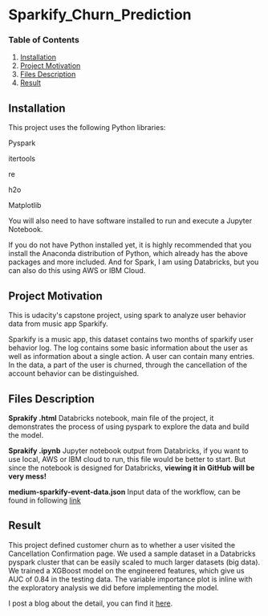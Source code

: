 # Sparkify_Churn_Prediction

### Table of Contents

1. [Installation](#installation)
2. [Project Motivation](#motivation)
3. [Files Description](#files)
4. [Result](#Result)


## Installation <a name="installation"></a>

This project uses the following Python libraries:

Pyspark

itertools

re

h2o

Matplotlib

You will also need to have software installed to run and execute a Jupyter Notebook.

If you do not have Python installed yet, it is highly recommended that you install the Anaconda distribution of Python, which already has the above packages and more included. And for Spark, I am using Databricks, but you can also do this using AWS or IBM Cloud.

## Project Motivation<a name="motivation"></a>

This is udacity's capstone project, using spark to analyze user behavior data from music app Sparkify.

Sparkify is a music app, this dataset contains two months of sparkify user behavior log. The log contains some basic information about the user as well as information about a single action. A user can contain many entries. In the data, a part of the user is churned, through the cancellation of the account behavior can be distinguished.

## Files Description<a name="files"></a>

**Sprakify .html** Databricks notebook, main file of the project, it demonstrates the process of using pyspark to explore the data and build the model.

**Sprakify .ipynb** Jupyter notebook output from Databricks, if you want to use local, AWS or IBM cloud to run, this file would be better to start. But since the notebook is designed for Databricks, **viewing it in GitHub will be very mess!**

**medium-sparkify-event-data.json** Input data of the workflow, can be found in following [link](https://s3.amazonaws.com/video.udacity-data.com/topher/2018/December/5c1d6681_medium-sparkify-event-data/medium-sparkify-event-data.json)

## Result

This project defined customer churn as to whether a user visited the Cancellation Confirmation page. We used a sample dataset in a Databricks pyspark cluster that can be easily scaled to much larger datasets (big data). We trained a XGBoost model on the engineered features, which give us AUC of 0.84 in the testing data. The variable importance plot is inline with the exploratory analysis we did before implementing the model.

I post a blog about the detail, you can find it [here](https://zhiruiwang.github.io/Sparkify_Churn_Prediction/).
